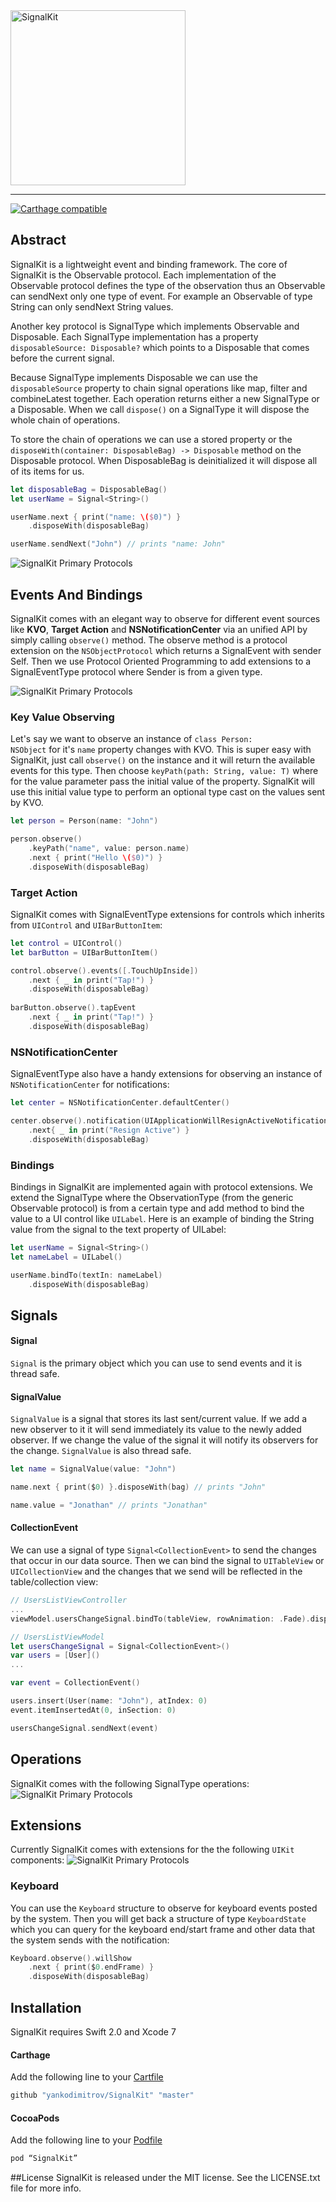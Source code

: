 <img src="https://raw.githubusercontent.com/yankodimitrov/SignalKit/SignalKit-4.0/Resources/logo.png" width="280" alt="SignalKit">

---
[![Carthage compatible](https://img.shields.io/badge/Carthage-compatible-4BC51D.svg?style=flat)](https://github.com/Carthage/Carthage)

## Abstract
SignalKit is a lightweight event and binding framework. The core of SignalKit is the Observable protocol. Each implementation of the Observable protocol defines the type of the observation thus an Observable can sendNext only one type of event. For example an Observable of type String can only sendNext String values.

Another key protocol is SignalType which implements Observable and Disposable. Each SignalType implementation has a property <code>disposableSource: Disposable?</code> which points to a Disposable that comes before the current signal.

Because SignalType implements Disposable we can use the <code>disposableSource</code> property to chain signal operations like map, filter and combineLatest together. Each operation returns either a new SignalType or a Disposable. When we call <code>dispose()</code> on a SignalType it will dispose the whole chain of operations.

To store the chain of operations we can use a stored property or the <code>disposeWith(container: DisposableBag) -> Disposable</code> method on the Disposable protocol. When DisposableBag is deinitialized it will dispose all of its items for us.

```swift
let disposableBag = DisposableBag()
let userName = Signal<String>()

userName.next { print("name: \($0)") }
	.disposeWith(disposableBag)

userName.sendNext("John") // prints "name: John"
```

![SignalKit Primary Protocols](https://raw.githubusercontent.com/yankodimitrov/SignalKit/SignalKit-4.0/Resources/primary-protocols.png)

## Events And Bindings

SignalKit comes with an elegant way to observe for different event sources like **KVO**, **Target Action** and **NSNotificationCenter** via an unified API by simply calling <code>observe()</code> method. The observe method is a protocol extension on the <code>NSObjectProtocol</code> which returns a SignalEvent with sender Self. Then we use Protocol Oriented Programming to add extensions to a SignalEventType protocol where Sender is from a given type.

![SignalKit Primary Protocols](https://raw.githubusercontent.com/yankodimitrov/SignalKit/SignalKit-4.0/Resources/event-model.png)

### Key Value Observing

Let's say we want to observe an instance of <code>class Person: NSObject</code> for it's <code>name</code> property changes with KVO. This is super easy with SignalKit, just call <code>observe()</code> on the instance and it will return the available events for this type. Then choose <code>keyPath(path: String, value: T)</code> where for the value parameter pass the initial value of the property. SignalKit will use this initial value type to perform an optional type cast on the values sent by KVO.

```swift
let person = Person(name: "John")

person.observe()
    .keyPath("name", value: person.name)
    .next { print("Hello \($0)") }
    .disposeWith(disposableBag)
```

### Target Action

SignalKit comes with SignalEventType extensions for controls which inherits from <code>UIControl</code> and <code>UIBarButtonItem</code>:

```swift
let control = UIControl()
let barButton = UIBarButtonItem()

control.observe().events([.TouchUpInside])
    .next { _ in print("Tap!") }
    .disposeWith(disposableBag)
        
barButton.observe().tapEvent
    .next { _ in print("Tap!") }
    .disposeWith(disposableBag)
```

### NSNotificationCenter

SignalEventType also have a handy extensions for observing an instance of <code>NSNotificationCenter</code> for notifications:

```swift
let center = NSNotificationCenter.defaultCenter()

center.observe().notification(UIApplicationWillResignActiveNotification)
    .next{ _ in print("Resign Active") }
    .disposeWith(disposableBag)
```

### Bindings

Bindings in SignalKit are implemented again with protocol extensions. We extend the SignalType where the ObservationType (from the generic Observable protocol) is from a certain type and add method to bind the value to a UI control like <code>UILabel</code>.
Here is an example of binding the String value from the signal to the text property of UILabel:

```swift
let userName = Signal<String>()
let nameLabel = UILabel()

userName.bindTo(textIn: nameLabel)
    .disposeWith(disposableBag)
```

## Signals

#### Signal
<code>Signal</code> is the primary object which you can use to send events and it is thread safe.

#### SignalValue
<code>SignalValue</code> is a signal that stores its last sent/current value. If we add a new observer to it it will send immediately its value to the newly added observer. If we change the value of the signal it will notify its observers for the change. <code>SignalValue</code> is also thread safe.

```swift
let name = SignalValue(value: "John")

name.next { print($0) }.disposeWith(bag) // prints "John"

name.value = "Jonathan" // prints "Jonathan"
```

#### CollectionEvent
We can use a signal of type <code>Signal&lt;CollectionEvent&gt;</code> to send the changes that occur in our data source. Then we can bind the signal to <code>UITableView</code> or <code>UICollectionView</code> and the changes that we send will be reflected in the table/collection view:

```swift
// UsersListViewController
...
viewModel.usersChangeSignal.bindTo(tableView, rowAnimation: .Fade).disposeWith(bag)

// UsersListViewModel
let usersChangeSignal = Signal<CollectionEvent>()
var users = [User]()
...

var event = CollectionEvent()

users.insert(User(name: "John"), atIndex: 0)
event.itemInsertedAt(0, inSection: 0)

usersChangeSignal.sendNext(event)
```

## Operations

SignalKit comes with the following SignalType operations:
![SignalKit Primary Protocols](https://raw.githubusercontent.com/yankodimitrov/SignalKit/SignalKit-4.0/Resources/signal-operations.png)

## Extensions

Currently SignalKit comes with extensions for the the following <code>UIKit</code> components:
![SignalKit Primary Protocols](https://raw.githubusercontent.com/yankodimitrov/SignalKit/SignalKit-4.0/Resources/uikit-extensions.png)

### Keyboard
You can use the <code>Keyboard</code> structure to observe for keyboard events posted by the system. Then you will get back a structure of type <code>KeyboardState</code> which you can query for the keyboard end/start frame and other data that the system sends with the notification:

```swift
Keyboard.observe().willShow
    .next { print($0.endFrame) }
    .disposeWith(disposableBag)
```

## Installation

SignalKit requires Swift 2.0 and Xcode 7

#### Carthage
Add the following line to your [Cartfile](https://github.com/carthage/carthage)
```swift
github "yankodimitrov/SignalKit" "master"
```

#### CocoaPods
Add the following line to your [Podfile](https://guides.cocoapods.org/)
```swift
pod “SignalKit”
```

##License
SignalKit is released under the MIT license. See the LICENSE.txt file for more info.

